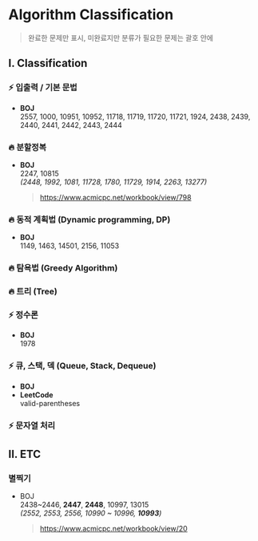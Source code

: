# Algorithm Classification

> 완료한 문제만 표시, 미완료지만 분류가 필요한 문제는 괄호 안에

## I. Classification

### ⚡ 입출력 / 기본 문법

- **BOJ**  
   2557, 1000, 10951, 10952, 11718, 11719, 11720, 11721, 1924, 2438, 2439, 
   2440, 2441, 2442, 2443, 2444

### 🔥 분할정복

- **BOJ**  
   2247, 10815  
   *(2448, 1992, 1081, 11728, 1780, 11729, 1914, 2263, 13277)*
  > https://www.acmicpc.net/workbook/view/798

### 🔥 동적 계획법 (Dynamic programming, DP)

- **BOJ**  
   1149, 1463, 14501, 2156, 11053

### 🔥 탐욕법 (Greedy Algorithm)

### 🔥 트리 (Tree)

### ⚡ 정수론

- **BOJ**  
  1978

### ⚡ 큐, 스택, 덱 (Queue, Stack, Dequeue)

- **BOJ**  
- **LeetCode**  
  valid-parentheses

### ⚡ 문자열 처리

## II. ETC

### 별찍기

- BOJ  
   2438~2446, **2447**, **2448**, 10997, 13015<br>
   *(2552, 2553, 2556, 10990 ~ 10996, **10993**)*
  > https://www.acmicpc.net/workbook/view/20
